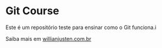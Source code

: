 # Git Course

Este é um repositório teste para ensinar como o Git funciona.i

Saiba mais em [willianjusten.com.br](http://willianjusten.com.br)
